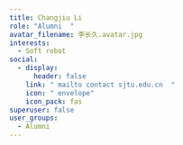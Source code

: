```yaml
---
title: Changjiu Li
role: "Alumni  "
avatar_filename: 李长久.avatar.jpg
interests:
  - Soft robot
social:
  - display:
      header: false
    link: " mailto contact sjtu.edu.cn  "
    icon: " envelope"
    icon_pack: fas
superuser: false
user_groups:
  - Alumni
---
```

